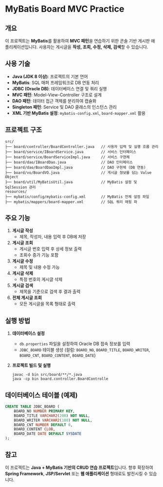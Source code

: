 # MyBatis Board MVC Practice

## 개요

이 프로젝트는 **MyBatis**를 활용하여 **MVC 패턴**을 연습하기 위한 콘솔 기반 게시판 애플리케이션입니다. 사용자는 게시글을 **작성, 조회, 수정, 삭제, 검색**할 수 있습니다.

## 사용 기술

- **Java (JDK 8 이상)**: 프로젝트의 기본 언어
- **MyBatis**: SQL 매퍼 프레임워크로 DB 연동 처리
- **JDBC (Oracle DB)**: 데이터베이스 연결 및 쿼리 실행
- **MVC 패턴**: Model-View-Controller 구조로 설계
- **DAO 패턴**: 데이터 접근 객체를 분리하여 캡슐화
- **Singleton 패턴**: Service 및 DAO 클래스의 인스턴스 관리
- **XML 기반 MyBatis 설정**: `mybatis-config.xml`, `board-mapper.xml` 활용

## 프로젝트 구조

```
src/
├── board/controller/BoardController.java   // 사용자 입력 및 실행 흐름 관리
├── board/service/IBoardService.java        // 서비스 인터페이스
├── board/service/BoardServiceImpl.java     // 서비스 구현체
├── board/dao/IBoardDao.java                // DAO 인터페이스
├── board/dao/BoardDaoImpl.java             // DAO 구현체 (DB 연동)
├── board/vo/BoardVO.java                   // 게시글 정보를 담는 Value Object
├── board/util/MyBatisUtil.java             // MyBatis 설정 및 SqlSession 관리
resources/
├── mybatis/config/mybatis-config.xml       // MyBatis 전체 설정 파일
├── mybatis/mappers/board-mapper.xml        // SQL 쿼리 매핑 파
```

## 주요 기능

1. **게시글 작성**
    - 제목, 작성자, 내용 입력 후 DB에 저장
2. **게시글 조회**
    - 게시글 번호 입력 후 상세 정보 출력
    - 조회수 증가 기능 포함
3. **게시글 수정**
    - 제목 및 내용 수정 가능
4. **게시글 삭제**
    - 특정 번호의 게시글 삭제
5. **게시글 검색**
    - 제목을 기준으로 검색 후 결과 출력
6. **전체 게시글 조회**
    - 모든 게시글을 목록 형태로 출력

## 실행 방법

1. **데이터베이스 설정**
    - `db.properties` 파일을 설정하여 Oracle DB 접속 정보를 입력
    - `JDBC_BOARD` 테이블 생성 (컬럼: `BOARD_NO`, `BOARD_TITLE`, `BOARD_WRITER`, `BOARD_CNT`, `BOARD_CONTENT`, `BOARD_DATE`)
2. **프로젝트 빌드 및 실행**
    
    ```
    javac -d bin src/board/**/*.java
    java -cp bin board.controller.BoardControlle
    ```
    

## 데이터베이스 테이블 (예제)

```sql
CREATE TABLE JDBC_BOARD (
    BOARD_NO NUMBER PRIMARY KEY,
    BOARD_TITLE VARCHAR2(200) NOT NULL,
    BOARD_WRITER VARCHAR2(100) NOT NULL,
    BOARD_CNT NUMBER DEFAULT 0,
    BOARD_CONTENT CLOB,
    BOARD_DATE DATE DEFAULT SYSDATE
);
```

## 참고

이 프로젝트는 **Java + MyBatis 기반의 CRUD 연습 프로젝트**입니다. 향후 확장하여 **Spring Framework**, **JSP/Servlet** 또는 **웹 애플리케이션** 형태로도 발전시킬 수 있습니다.
